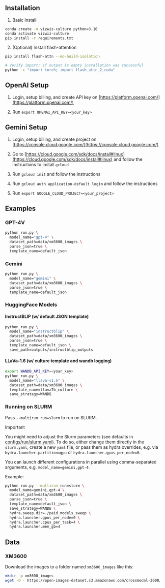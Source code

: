 

## Installation

1. Basic install
```bash
conda create -n vizwiz-culture python=3.10
conda activate vizwiz-culture
pip install -r requirements.txt
```

2. (Optional) Install flash-attention

```bash
pip install flash-attn --no-build-isolation

# Verify import; if output is empty installation was successful
python -c "import torch; import flash_attn_2_cuda"
```

## OpenAI Setup

1. Login, setup billing, and create API key on [https://platform.openai.com/](https://platform.openai.com/)

2. Run `export OPENAI_API_KEY=<your_key>`

## Gemini Setup

1. Login, setup billing, and create project on [https://console.cloud.google.com/](https://console.cloud.google.com/)

2. Go to [https://cloud.google.com/sdk/docs/install#linux](https://cloud.google.com/sdk/docs/install#linux) and follow the instructions to install `gcloud`

2. Run `gcloud init` and follow the instructions

3. Run `gcloud auth application-default login` and follow the instructions

4. Run `export GOOGLE_CLOUD_PROJECT=<your_project>`

## Examples

### GPT-4V
```bash
python run.py \
  model_name="gpt-4" \
  dataset_path=data/xm3600_images \
  parse_json=true \
  template_name=default_json
```

### Gemini
```bash
python run.py \
  model_name="gemini" \
  dataset_path=data/xm3600_images \
  parse_json=true \
  template_name=default_json
```

### HuggingFace Models

#### InstructBLIP (w/ default JSON template)

```bash
python run.py \
  model_name="instructblip" \
  dataset_path=data/xm3600_images \
  parse_json=true \
  template_name=default_json \
  save_path=outputs/instructblip_outputs
```

#### LLaVa-1.6 (w/ culture template and wandb logging)

```bash
export WANDB_API_KEY=<your_key>
python run.py \
  model_name="llava-v1.6" \
  dataset_path=data/xm3600_images \
  template_name=llava7b_culture \
  save_strategy=WANDB
```

### Running on SLURM

Pass `--multirun run=slurm` to run on SLURM.

> [!IMPORTANT]
> You might need to adjust the Slurm parameters (see defaults in [configs/run/slurm.yaml](configs/run/slurm.yaml)).
> To do so, either change them directly in the `slurm.yaml`, create a new `yaml` file, or pass them as hydra overrides, e.g. via `hydra.launcher.partition=gpu` or `hydra.launcher.gpus_per_node=0`.

You can launch different configurations in parallel using comma-separated arguments, e.g. `model_name=gemini,gpt-4`.

Example: 

```bash
python run.py --multirun run=slurm \
  model_name=gemini,gpt-4 \
  dataset_path=data/xm3600_images \
  parse_json=true \
  template_name=default_json \
  save_strategy=WANDB \
  hydra.sweep.dir=./paid_models_sweep \
  hydra.launcher.gpus_per_node=0 \
  hydra.launcher.cpus_per_task=4 \
  hydra.launcher.mem_gb=4
```

## Data

### XM3600

Download the images to a folder named `xm3600_images` like this:
```bash
mkdir -p xm3600_images
wget -O - https://open-images-dataset.s3.amazonaws.com/crossmodal-3600/images.tgz | tar -xvzf - -C xm3600_images
```

